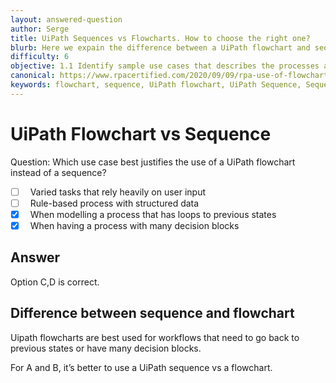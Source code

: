 ```yaml
---
layout: answered-question
author: Serge
title: UiPath Sequences vs Flowcharts. How to choose the right one?
blurb: Here we expain the difference between a UiPath flowchart and sequence, and let you know how to differentiate them on the UiPath Cert Exam.
difficulty: 6
objective: 1.1 Identify sample use cases that describes the processes and workloads that can be automated
canonical: https://www.rpacertified.com/2020/09/09/rpa-use-of-flowchart.html
keywords: flowchart, sequence, UiPath flowchart, UiPath Sequence, Sequence vs flowchart
---
```


<h1>UiPath Flowchart vs Sequence</h1>

Question: Which use case best justifies the use of a UiPath flowchart instead of a sequence?

 - [ ] &nbsp;  Varied tasks that rely heavily on user input
 - [ ] &nbsp;  Rule-based process with structured data
 - [X] &nbsp;  When modelling a process that has loops to previous states
 - [X] &nbsp;  When having a process with many decision blocks

## Answer

Option C,D is correct.

<h2>Difference between sequence and flowchart</h2>

Uipath flowcharts are best used for workflows that need to go back to previous states or have many decision blocks.  

For A and B, it’s better to use a UiPath sequence vs a flowchart.

